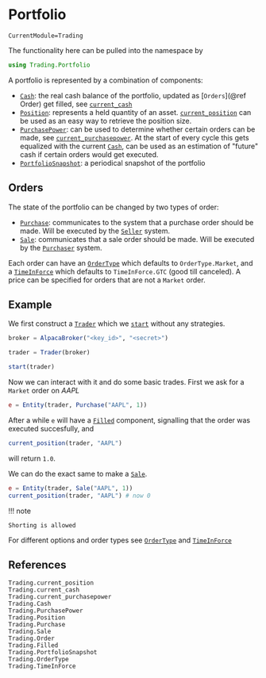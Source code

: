 # Portfolio
```@meta
CurrentModule=Trading
```
The functionality here can be pulled into the namespace by
```julia
using Trading.Portfolio
```

A portfolio is represented by a combination of components:
- [`Cash`](@ref): the real cash balance of the portfolio, updated as [`Orders`](@ref Order) get filled, see [`current_cash`](@ref)
- [`Position`](@ref): represents a held quantity of an asset. [`current_position`](@ref) can be used as an easy way to retrieve the position size.
- [`PurchasePower`](@ref): can be used to determine whether certain orders can be made, see [`current_purchasepower`](@ref).
  At the start of every cycle this gets equalized with the current [`Cash`](@ref), can be used as an estimation of "future" cash if
  certain orders would get executed.
- [`PortfolioSnapshot`](@ref): a periodical snapshot of the portfolio

## Orders
The state of the portfolio can be changed by two types of order:
- [`Purchase`](@ref): communicates to the system that a purchase order should be made. Will be executed by the [`Seller`](@ref) system.
- [`Sale`](@ref): communicates that a sale order should be made. Will be executed by the [`Purchaser`](@ref) system.

Each order can have an [`OrderType`](@ref) which defaults to `OrderType.Market`, and a [`TimeInForce`](@ref) which defaults to `TimeInForce.GTC` (good till canceled).
A price can be specified for orders that are not a `Market` order.

## Example

We first construct a [`Trader`](@ref) which we [`start`](@ref) without any strategies.
```julia
broker = AlpacaBroker("<key_id>", "<secret>")

trader = Trader(broker)

start(trader)
```
Now we can interact with it and do some basic trades. First we ask for a `Market` order on *AAPL*
```julia
e = Entity(trader, Purchase("AAPL", 1))
```
After a while `e` will have a [`Filled`](@ref) component, signalling that the order was executed succesfully, and
```julia
current_position(trader, "AAPL")
```
will return `1.0`.

We can do the exact same to make a [`Sale`](@ref).
```julia
e = Entity(trader, Sale("AAPL", 1))
current_position(trader, "AAPL") # now 0
```

!!! note

    Shorting is allowed

For different options and order types see [`OrderType`](@ref) and [`TimeInForce`](@ref)

## References

```@docs
Trading.current_position
Trading.current_cash
Trading.current_purchasepower
Trading.Cash
Trading.PurchasePower
Trading.Position
Trading.Purchase
Trading.Sale
Trading.Order
Trading.Filled
Trading.PortfolioSnapshot
Trading.OrderType
Trading.TimeInForce
```
